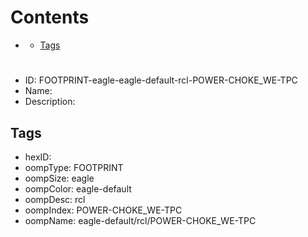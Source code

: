 



Contents
========

* [](#)
	* [Tags](#tags)

# 

- ID: FOOTPRINT-eagle-eagle-default-rcl-POWER-CHOKE_WE-TPC
- Name: 
- Description: 

## Tags

- hexID: 
- oompType: FOOTPRINT
- oompSize: eagle
- oompColor: eagle-default
- oompDesc: rcl
- oompIndex: POWER-CHOKE_WE-TPC
- oompName: eagle-default/rcl/POWER-CHOKE_WE-TPC
